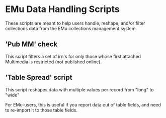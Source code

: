 # EMu Data Handling Scripts

These scripts are meant to help users handle, reshape, and/or filter collections data from the EMu collections management system.

## 'Pub MM' check
This script filters a set of irn's for only those whose first attached Multimedia is restricted (not published online).


## 'Table Spread' script 

This script reshapes data with multiple values per record from "long" to "wide"

For EMu-users, this is useful if you report data out of table fields, and need to re-import it to those table fields.